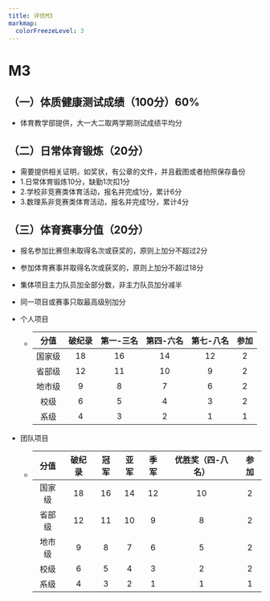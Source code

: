 ```yaml
---
title: 评优M3
markmap:
  colorFreezeLevel: 3
---
```

# M3 
## （一）体质健康测试成绩（100分）60%
  - 体育教学部提供，大一大二取两学期测试成绩平均分
## （二）日常体育锻炼（20分）
  - 需要提供相关证明，如奖状，有公章的文件，并且截图或者拍照保存备份
  - 1.日常体育锻炼10分，缺勤1次扣1分
  - 2.学校非竞赛类体育活动，报名并完成1分，累计6分
  - 3.数理系非竞赛类体育活动，报名并完成1分，累计4分
## （三）体育赛事分值（20分）
  - 报名参加比赛但未取得名次或获奖的，原则上加分不超过2分
  - 参加体育赛事并取得名次或获奖的，原则上加分不超过18分
  - 集体项目主力队员加全部分数，非主力队员加分减半
  - 同一项目或赛事只取最高级别加分
  - 个人项目
    - |分值|破纪录|第一-三名|第四-六名|第七-八名|参加|
      |:---:|:---:|:---:|:---:|:---:|:---:|
      |国家级|18|16|14|12|2|
      |省部级|12|11|10|9|2|
      |地市级|9|8|7|6|2|
      |校级|6|5|4|3|2|
      |系级|4|3|2|1|1|
    
  - 团队项目
    - |分值|破纪录|冠军|亚军|季军|优胜奖（四-八名）|参加|
      |:---:|:---:|:---:|:---:|:---:|:---:|:---:|
      |国家级|18|16|14|12|10|2|
      |省部级|12|11|10|9|8|2|
      |地市级|9|8|7|6|5|2|
      |校级|6|5|4|3|2|2|
      |系级|4|3|2|1|1|1|